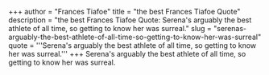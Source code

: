 +++
author = "Frances Tiafoe"
title = "the best Frances Tiafoe Quote"
description = "the best Frances Tiafoe Quote: Serena's arguably the best athlete of all time, so getting to know her was surreal."
slug = "serenas-arguably-the-best-athlete-of-all-time-so-getting-to-know-her-was-surreal"
quote = '''Serena's arguably the best athlete of all time, so getting to know her was surreal.'''
+++
Serena's arguably the best athlete of all time, so getting to know her was surreal.
